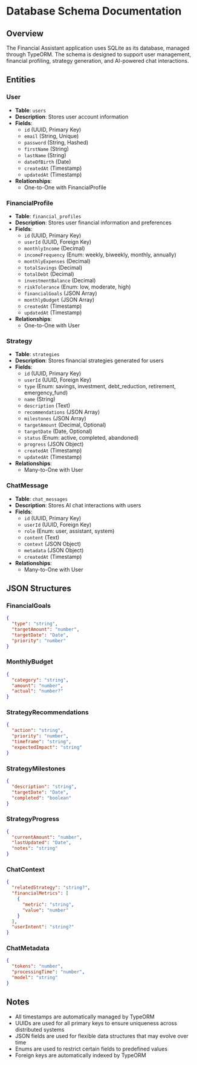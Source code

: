 # Database Schema Documentation

## Overview
The Financial Assistant application uses SQLite as its database, managed through TypeORM. The schema is designed to support user management, financial profiling, strategy generation, and AI-powered chat interactions.

## Entities

### User
- **Table**: `users`
- **Description**: Stores user account information
- **Fields**:
  - `id` (UUID, Primary Key)
  - `email` (String, Unique)
  - `password` (String, Hashed)
  - `firstName` (String)
  - `lastName` (String)
  - `dateOfBirth` (Date)
  - `createdAt` (Timestamp)
  - `updatedAt` (Timestamp)
- **Relationships**:
  - One-to-One with FinancialProfile

### FinancialProfile
- **Table**: `financial_profiles`
- **Description**: Stores user financial information and preferences
- **Fields**:
  - `id` (UUID, Primary Key)
  - `userId` (UUID, Foreign Key)
  - `monthlyIncome` (Decimal)
  - `incomeFrequency` (Enum: weekly, biweekly, monthly, annually)
  - `monthlyExpenses` (Decimal)
  - `totalSavings` (Decimal)
  - `totalDebt` (Decimal)
  - `investmentBalance` (Decimal)
  - `riskTolerance` (Enum: low, moderate, high)
  - `financialGoals` (JSON Array)
  - `monthlyBudget` (JSON Array)
  - `createdAt` (Timestamp)
  - `updatedAt` (Timestamp)
- **Relationships**:
  - One-to-One with User

### Strategy
- **Table**: `strategies`
- **Description**: Stores financial strategies generated for users
- **Fields**:
  - `id` (UUID, Primary Key)
  - `userId` (UUID, Foreign Key)
  - `type` (Enum: savings, investment, debt_reduction, retirement, emergency_fund)
  - `name` (String)
  - `description` (Text)
  - `recommendations` (JSON Array)
  - `milestones` (JSON Array)
  - `targetAmount` (Decimal, Optional)
  - `targetDate` (Date, Optional)
  - `status` (Enum: active, completed, abandoned)
  - `progress` (JSON Object)
  - `createdAt` (Timestamp)
  - `updatedAt` (Timestamp)
- **Relationships**:
  - Many-to-One with User

### ChatMessage
- **Table**: `chat_messages`
- **Description**: Stores AI chat interactions with users
- **Fields**:
  - `id` (UUID, Primary Key)
  - `userId` (UUID, Foreign Key)
  - `role` (Enum: user, assistant, system)
  - `content` (Text)
  - `context` (JSON Object)
  - `metadata` (JSON Object)
  - `createdAt` (Timestamp)
- **Relationships**:
  - Many-to-One with User

## JSON Structures

### FinancialGoals
```json
{
  "type": "string",
  "targetAmount": "number",
  "targetDate": "Date",
  "priority": "number"
}
```

### MonthlyBudget
```json
{
  "category": "string",
  "amount": "number",
  "actual": "number?"
}
```

### StrategyRecommendations
```json
{
  "action": "string",
  "priority": "number",
  "timeframe": "string",
  "expectedImpact": "string"
}
```

### StrategyMilestones
```json
{
  "description": "string",
  "targetDate": "Date",
  "completed": "boolean"
}
```

### StrategyProgress
```json
{
  "currentAmount": "number",
  "lastUpdated": "Date",
  "notes": "string"
}
```

### ChatContext
```json
{
  "relatedStrategy": "string?",
  "financialMetrics": [
    {
      "metric": "string",
      "value": "number"
    }
  ],
  "userIntent": "string?"
}
```

### ChatMetadata
```json
{
  "tokens": "number",
  "processingTime": "number",
  "model": "string"
}
```

## Notes
- All timestamps are automatically managed by TypeORM
- UUIDs are used for all primary keys to ensure uniqueness across distributed systems
- JSON fields are used for flexible data structures that may evolve over time
- Enums are used to restrict certain fields to predefined values
- Foreign keys are automatically indexed by TypeORM 